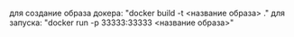 для создание образа докера: "docker build -t <название образа> ."
для запуска: "docker run -p 33333:33333 <название образа>"
